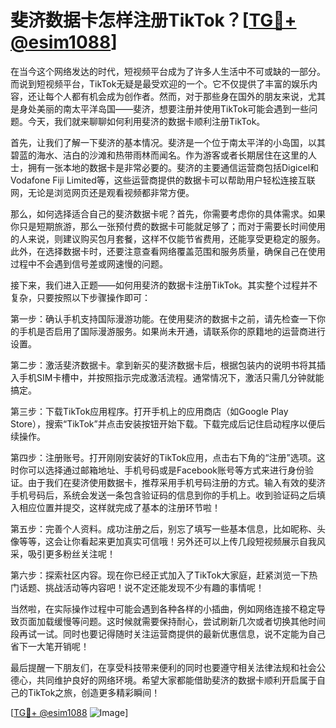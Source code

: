 # 斐济数据卡怎样注册TikTok？[[TG💪+ @esim1088](https://t.me/s/esim1088)]

在当今这个网络发达的时代，短视频平台成为了许多人生活中不可或缺的一部分。而说到短视频平台，TikTok无疑是最受欢迎的一个。它不仅提供了丰富的娱乐内容，还让每个人都有机会成为创作者。然而，对于那些身在国外的朋友来说，尤其是身处美丽的南太平洋岛国——斐济，想要注册并使用TikTok可能会遇到一些问题。今天，我们就来聊聊如何利用斐济的数据卡顺利注册TikTok。

首先，让我们了解一下斐济的基本情况。斐济是一个位于南太平洋的小岛国，以其碧蓝的海水、洁白的沙滩和热带雨林而闻名。作为游客或者长期居住在这里的人士，拥有一张本地的数据卡是非常必要的。斐济的主要通信运营商包括Digicel和Vodafone Fiji Limited等，这些运营商提供的数据卡可以帮助用户轻松连接互联网，无论是浏览网页还是观看视频都非常方便。

那么，如何选择适合自己的斐济数据卡呢？首先，你需要考虑你的具体需求。如果你只是短期旅游，那么一张预付费的数据卡可能就足够了；而对于需要长时间使用的人来说，则建议购买包月套餐，这样不仅能节省费用，还能享受更稳定的服务。此外，在选择数据卡时，还要注意查看网络覆盖范围和服务质量，确保自己在使用过程中不会遇到信号差或网速慢的问题。

接下来，我们进入正题——如何用斐济的数据卡注册TikTok。其实整个过程并不复杂，只要按照以下步骤操作即可：

第一步：确认手机支持国际漫游功能。在使用斐济的数据卡之前，请先检查一下你的手机是否启用了国际漫游服务。如果尚未开通，请联系你的原籍地的运营商进行设置。

第二步：激活斐济数据卡。拿到新买的斐济数据卡后，根据包装内的说明书将其插入手机SIM卡槽中，并按照指示完成激活流程。通常情况下，激活只需几分钟就能搞定。

第三步：下载TikTok应用程序。打开手机上的应用商店（如Google Play Store），搜索“TikTok”并点击安装按钮开始下载。下载完成后记住启动程序以便后续操作。

第四步：注册账号。打开刚刚安装好的TikTok应用，点击右下角的“注册”选项。这时你可以选择通过邮箱地址、手机号码或是Facebook账号等方式来进行身份验证。由于我们在斐济使用数据卡，推荐采用手机号码注册的方式。输入有效的斐济手机号码后，系统会发送一条包含验证码的信息到你的手机上。收到验证码之后填入相应位置并提交，这样就完成了基本的注册环节啦！

第五步：完善个人资料。成功注册之后，别忘了填写一些基本信息，比如昵称、头像等等，这会让你看起来更加真实可信哦！另外还可以上传几段短视频展示自我风采，吸引更多粉丝关注呢！

第六步：探索社区内容。现在你已经正式加入了TikTok大家庭，赶紧浏览一下热门话题、挑战活动等内容吧！说不定还能发现不少有趣的事情呢！

当然啦，在实际操作过程中可能会遇到各种各样的小插曲，例如网络连接不稳定导致页面加载缓慢等问题。这时候就需要保持耐心，尝试刷新几次或者切换其他时间段再试一试。同时也要记得随时关注运营商提供的最新优惠信息，说不定能为自己省下一大笔开销呢！

最后提醒一下朋友们，在享受科技带来便利的同时也要遵守相关法律法规和社会公德心，共同维护良好的网络环境。希望大家都能借助斐济的数据卡顺利开启属于自己的TikTok之旅，创造更多精彩瞬间！

[[TG💪+ @esim1088](https://t.me/s/esim1088) ![Image](https://i.postimg.cc/4NQfJmqS/Snipaste-2025-05-13-00-14-12.png)]